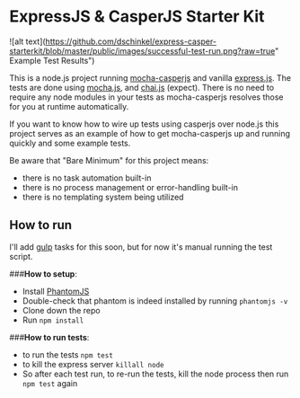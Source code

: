 # ExpressJS & CasperJS Starter Kit

![alt text](https://github.com/dschinkel/express-casper-starterkit/blob/master/public/images/successful-test-run.png?raw=true" Example Test Results")

This is a node.js project running [mocha-casperjs](https://github.com/nathanboktae/mocha-casperjs) and vanilla 
[express.js](expressjs.com).  The tests are done using [mocha.js](https://mochajs.org/), and [chai.js](http://chaijs.com/) (expect).  There is no need to require
any node modules in your tests as mocha-casperjs resolves those for you at runtime automatically.

If you want to know how to wire up tests using casperjs over node.js
this project serves as an example of how to get mocha-casperjs up and running quickly and some example tests.

Be aware that "Bare Minimum" for this project means:

- there is no task automation built-in
- there is no process management or error-handling built-in
- there is no templating system being utilized

##  How to run

I'll add [gulp](http://gulpjs.com/) tasks for this soon, but for now it's manual running the test script.

###**How to setup**:

- Install [PhantomJS](http://phantomjs.org/)
- Double-check that phantom is indeed installed by running ````phantomjs -v````
- Clone down the repo
- Run ````npm install````

###**How to run tests**:

- to run the tests ````npm test````
- to kill the express server ````killall node````
- So after each test run, to re-run the tests, kill the node process then run ````npm test```` again